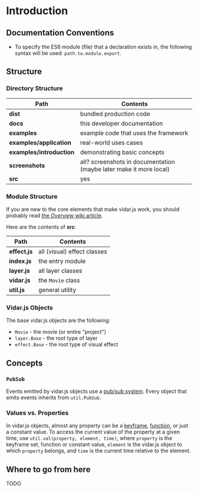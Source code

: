 # Introduction
## Documentation Conventions
- To specify the ES6 module (file) that a declaration exists in, the following syntax will be used: `path.to.module.export`.

## Structure
### Directory Structure
| Path | Contents |
| --- | --- |
| **dist** | bundled production code |
| **docs** | this developer documentation |
| **examples** | example code that uses the framework |
| **examples/application** | real-world uses cases |
| **examples/introduction** | demonstrating basic concepts |
| **screenshots** | all? screenshots in documentation (maybe later make it more local) |
| **src** | yes |

### Module Structure
If you are new to the core elements that make vidar.js work, you should probably read [the *Overview* wiki article](https://github.com/clabe45/vidar.js.wiki/Overview.md).

Here are the contents of **src**:

| Path | Contents |
| --- | --- |
| **effect.js** | all (visual) effect classes |
| **index.js** | the entry module |
| **layer.js** | all layer classes |
| **vidar.js** | the `Movie` class |
| **util.js** | general utility |

### Vidar.js Objects
The base vidar.js objects are the following:
* `Movie` - the movie (or entire "project")
* `layer.Base` - the root type of layer
* `effect.Base` - the root type of visual effect

## Concepts
### `PubSub`
Events emitted by vidar.js objects use a [pub/sub system](https://en.wikipedia.org/wiki/Publish%E2%80%93subscribe_pattern). Every object that emits events inherits from `util.PubSub`.

### Values vs. Properties
In vidar.js objects, almost any property can be a [keyframe](https://github.com/clabe45/vidar.js/wiki/Keyframes), [function](https://github.com/clabe45/vidar.js/wiki/Functions), or just a constant value. To access the current value of the property at a given time, use `util.val(property, element, time)`; where `property` is the keyframe set, function or constant value, `element` is the vidar.js object to which `property` belongs, and `time` is the current time relative to the element.

## Where to go from here
TODO
